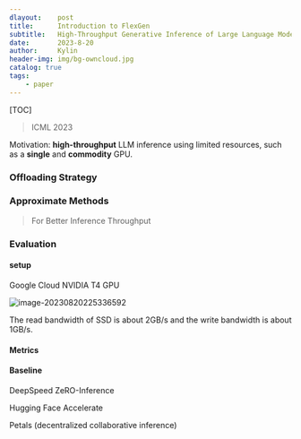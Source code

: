 ```yaml
---
dlayout:    post
title:      Introduction to FlexGen
subtitle:   High-Throughput Generative Inference of Large Language Models with a Single GPU
date:       2023-8-20
author:     Kylin
header-img: img/bg-owncloud.jpg
catalog: true
tags:
    - paper
---
```




[TOC]



> ICML 2023

Motivation: **high-throughput** LLM inference using limited resources, such as a **single** and **commodity** GPU.  





### Offloading Strategy





### Approximate Methods  

> For Better Inference Throughput



### Evaluation

#### setup

Google Cloud NVIDIA T4 GPU

![image-20230820225336592](https://kylinhub.oss-cn-shanghai.aliyuncs.com/image-20230820225336592.png)

The read bandwidth of SSD is about 2GB/s and the write bandwidth is about 1GB/s.  

#### Metrics



#### Baseline

DeepSpeed ZeRO-Inference   

Hugging Face Accelerate    

Petals  (decentralized collaborative inference)



































